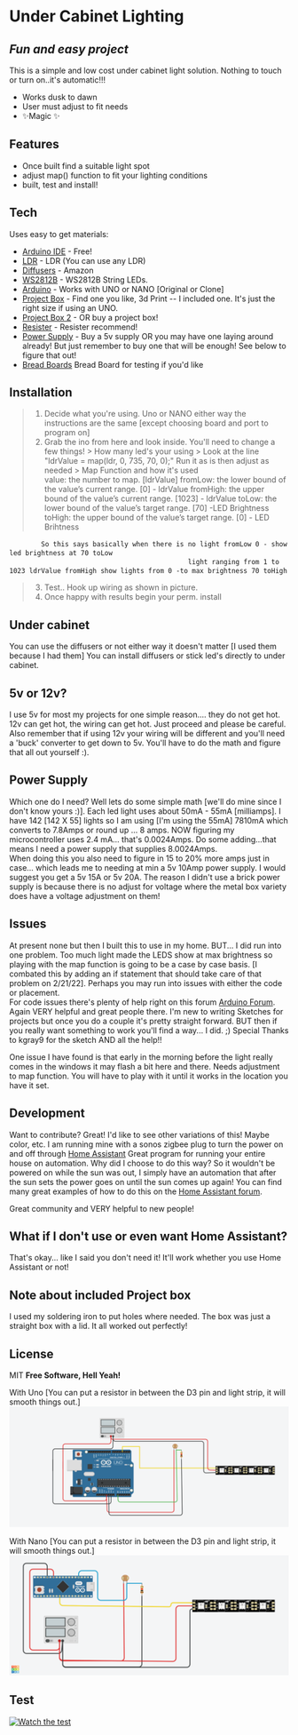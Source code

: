 
# Under Cabinet Lighting
## _Fun and easy project_ 

This is a simple and low cost under cabinet light solution.  Nothing to touch or
turn on..it's automatic!!! 

- Works dusk to dawn
- User must adjust to fit needs
- ✨Magic ✨

## Features

- Once built find a suitable light spot
- adjust map() function to fit your lighting conditions
- built, test and install! 
  
## Tech

Uses easy to get materials:

- [Arduino IDE](https://www.arduino.cc/en/software) - Free!
- [LDR](https://www.amazon.com/gp/product/B00RLGFIEY/ref=ppx_yo_dt_b_asin_title_o03_s00?ie=UTF8&psc=1) - LDR (You can use any LDR)
- [Diffusers](https://www.amazon.com/gp/product/B01M09PBYX/ref=ppx_yo_dt_b_asin_title_o02_s01?ie=UTF8&psc=1) - Amazon
- [WS2812B](https://www.amazon.com/gp/product/B0888H7QLG/ref=ppx_yo_dt_b_asin_title_o02_s02?ie=UTF8&psc=1) - WS2812B String LEDs.
- [Arduino](https://www.amazon.com/gp/product/B07G99NNXL/ref=ppx_yo_dt_b_asin_title_o05_s00?ie=UTF8&psc=1) - Works with UNO or NANO [Original or Clone]
- [Project Box](https://stlbase.com/browse/project+box+enclosure/) - Find one you like, 3d Print -- I included one.  It's just the right size if using an UNO.
- [Project Box 2](https://www.amazon.com/Zulkit-Waterproof-Dustproof-Electrical-Electronic/dp/B09JYQ528P/ref=sr_1_9?crid=1UANSP5J77RFZ&keywords=project+box&qid=1644580114&sprefix=project+box%2Caps%2C98&sr=8-9) - OR buy a project box!
- [Resister](https://www.amazon.com/Projects-100EP51210K0-10k-Resistors-Pack/dp/B0185FIOTA/ref=sr_1_12?crid=1F7YUAZ0YUIVO&keywords=110k+resistor&qid=1644580167&sprefix=110k+resister%2Caps%2C85&sr=8-12) - Resister recommend! 
- [Power Supply](https://www.amazon.com/Aclorol-Switching-Universal-Transformer-Converter/dp/B07KC55TJF/ref=sr_1_6?crid=2LU5AXS4XQHQG&keywords=5v+20+amp+power+supply&qid=1645702026&s=electronics&sprefix=5v+20+amp+power+supply%2Celectronics%2C102&sr=1-6) - Buy a 5v supply OR you may have one laying around already!  But just remember to buy one that will be enough!  See below to figure that out!
- [Bread Boards](https://www.amazon.com/Pcs-MCIGICM-Points-Solderless-Breadboard/dp/B07PCJP9DY/ref=sr_1_6?crid=1P2P2O8J2T55R&keywords=bread+board&qid=1644581526&s=industrial&sprefix=bread+board%2Cindustrial%2C94&sr=1-6) Bread Board for testing if you'd like
 
## Installation
>1. Decide what you're using.  Uno or NANO either way the instructions are the same [except choosing board and port to program on]
>2. Grab the ino from here and look inside.  You'll need to change a few things!
    > How many led's your using
    > Look at the line "ldrValue = map(ldr, 0, 735, 70, 0);"  Run it as is then adjust as needed
    > Map Function and how it's used    
            value: the number to map.  [ldrValue]
            fromLow: the lower bound of the value’s current range. [0] - ldrValue
            fromHigh: the upper bound of the value’s current range. [1023] - ldrValue
            toLow: the lower bound of the value’s target range. [70] -LED Brightness
            toHigh: the upper bound of the value’s target range. [0] - LED Brihtness
            
            So this says basically when there is no light fromLow 0 - show led brightness at 70 toLow
                                                 light ranging from 1 to 1023 ldrValue fromHigh show lights from 0 -to max brightness 70 toHigh

>3. Test.. Hook up wiring as shown in picture.
>4. Once happy with results begin your perm. install

## Under cabinet

You can use the diffusers or not either way it doesn't matter [I used them because I had them]
You can install diffusers or stick led's directly to under cabinet.  


## 5v or 12v?

I use 5v for most my projects for one simple reason.... they do not get hot.  12v can get hot,
the wiring can get hot.  Just proceed and please be careful.  Also remember that if using 12v 
your wiring will be different and you'll need a 'buck' converter to get down to 5v.  You'll
have to do the math and figure that all out yourself :).  
 
## Power Supply
 
Which one do I need?  Well lets do some simple math [we'll do mine since I don't know yours :)].
Each led light uses about 50mA - 55mA [milliamps].  I have 142 [142 X 55] lights so I am using [I'm using the 55mA] 
7810mA which converts to 7.8Amps or round up ... 8 amps.   NOW figuring my microcontroller uses 2.4 mA... 
that's 0.0024Amps.   Do some adding...that means I need a power supply that supplies 8.0024Amps.   
When doing this you also need to figure in 15 to 20% more amps just in case... which leads me to needing at 
min a 5v 10Amp power supply.  I would suggest you get a 5v 15A or 5v 20A.  The reason I didn't use a brick
power supply is because there is no adjust for voltage where the metal box variety does have a voltage
adjustment on them! 

## Issues
At present none but then I built this to use in my home.  BUT... I did run into one problem.
Too much light made the LEDS show at max brightness so playing with the map function is going
to be a case by case basis.  [I combated this by adding an if statement that should take care of
that problem on 2/21/22]. Perhaps you may run into issues with either the code or placement.  
For code issues there's plenty of help right on this forum [Arduino Forum](https://forum.arduino.cc/).  
Again VERY helpful and great people there.  I'm new to writing Sketches for projects but once you 
do a couple it's pretty straight forward.  BUT then if you really want something to work you'll find 
a way... I did.  ;) Special Thanks to kgray9 for the sketch AND all the help!!  

One issue I have found is that early in the morning before the light really comes in the windows it may
flash a bit here and there.   Needs adjustment to map function.  You will have to play with it until it
works in the location you have it set.   

## Development
Want to contribute? Great!
I'd like to see other variations of this!  Maybe color, etc.
I am running mine with a sonos zigbee plug to turn the power on and off through [Home Assistant](https://www.home-assistant.io/)
Great program for running your entire house on automation.   Why did I choose to do this way?
So it wouldn't be powered on while the sun was out, I simply have an automation that after the sun sets the power goes on until the sun comes up again!   You can find many great examples of how to do this on the [Home Assistant forum](https://community.home-assistant.io/). 

Great community and VERY helpful to new people!

## What if I don't use or even want Home Assistant?

That's okay... like I said you don't need it!  It'll work whether you use Home Assistant or not!


## Note about included Project box 
   
   I used my soldering iron to put holes where needed.  The box was just a straight box with a lid.   It all worked out perfectly!

## License

MIT
**Free Software, Hell Yeah!**

With Uno [You can put a resistor in between the D3 pin and light strip, it will smooth things out.]
![Cabinet](cap2.png "Under Cabinet wiring")

With Nano [You can put a resistor in between the D3 pin and light strip, it will smooth things out.]
![Cabinet](nano.png "Under Cabinet wiring")

## Test

[![Watch the test](https://img.youtube.com/vi/gl1sx5xCnvY/0.jpg)](https://www.youtube.com/shorts/gl1sx5xCnvY)

 
